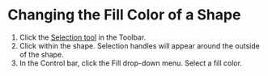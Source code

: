 # Changing the Fill Color of a Shape

1. Click the [Selection tool](../working-with-tools/drawing-and-type-tools.md) in the Toolbar.
2. Click within the shape. Selection handles will appear around the outside of the shape.
3. In the Control bar, click the Fill drop-down menu. Select a fill color.


